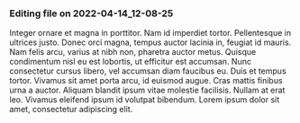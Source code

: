 

### Editing file on 2022-04-14_12-08-25

Integer ornare et magna in porttitor. Nam id imperdiet tortor. Pellentesque in ultrices justo. Donec orci magna, tempus auctor lacinia in, feugiat id mauris. Nam felis arcu, varius at nibh non, pharetra auctor metus. Quisque condimentum nisl eu est lobortis, ut efficitur est accumsan. Nunc consectetur cursus libero, vel accumsan diam faucibus eu.
Duis et tempus tortor. Vivamus sit amet porta arcu, id euismod augue. Cras mattis finibus urna a auctor. Aliquam blandit ipsum vitae molestie facilisis. Nullam at erat leo. Vivamus eleifend ipsum id volutpat bibendum. Lorem ipsum dolor sit amet, consectetur adipiscing elit.


